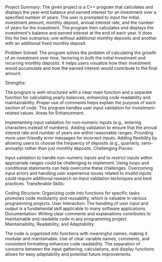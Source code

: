 Project Summary:
The given project is a C++ program that calculates and displays the year-end balance and earned interest for an investment over a specified number of years. The user is prompted to input the initial investment amount, monthly deposit, annual interest rate, and the number of years for the investment. The program then calculates and displays the investment's balance and earned interest at the end of each year. It does this for two scenarios: one without additional monthly deposits and another with an additional fixed monthly deposit.

Problem Solved:
The program solves the problem of calculating the growth of an investment over time, factoring in both the initial investment and recurring monthly deposits. It helps users visualize how their investment would accumulate and how the earned interest would contribute to the final amount.

Strengths:

The program is well-structured with a clear main function and a separate function for calculating yearly balances, enhancing code readability and maintainability.
Proper use of comments helps explain the purpose of each section of code.
The program handles user input validation for investment-related values.
Areas for Enhancement:

Implementing input validation for non-numeric inputs (e.g., entering characters instead of numbers).
Adding validation to ensure that the annual interest rate and number of years are within reasonable ranges.
Providing more user-friendly error messages for incorrect inputs.
Adding flexibility by allowing users to choose the frequency of deposits (e.g., quarterly, semi-annually) rather than just monthly deposits.
Challenging Pieces:

Input validation to handle non-numeric inputs and to restrict inputs within appropriate ranges could be challenging to implement. Using loops and conditional statements can help overcome these challenges.
Overcoming input errors and handling user experience issues related to invalid inputs could require additional research on input validation techniques and best practices.
Transferable Skills:

Coding Structure: Organizing code into functions for specific tasks promotes code modularity and reusability, which is valuable in various programming projects.
User Interaction: The handling of user input and output is a fundamental skill applicable to many software applications.
Documentation: Writing clear comments and explanations contributes to maintainable and readable code in any programming project.
Maintainability, Readability, and Adaptability:

The code is organized into functions with meaningful names, making it modular and maintainable.
Use of clear variable names, comments, and consistent formatting enhances code readability.
The separation of concerns between the input gathering, calculations, and display functions allows for easy adaptability and potential future improvements.

